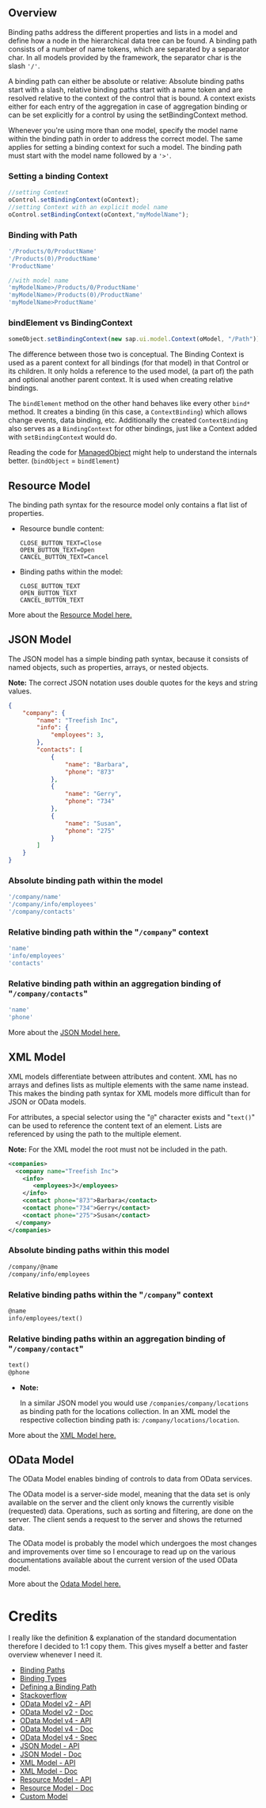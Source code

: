 ## Overview

Binding paths address the different properties and lists in a model and define how a node in the hierarchical data tree can be found. A binding path consists of a number of name tokens, which are separated by a separator char. In all models provided by the framework, the separator char is the slash `'/'`.

A binding path can either be absolute or relative: Absolute binding paths start with a slash, relative binding paths start with a name token and are resolved relative to the context of the control that is bound. A context exists either for each entry of the aggregation in case of aggregation binding or can be set explicitly for a control by using the setBindingContext method.

Whenever you're using more than one model, specify the model name within the binding path in order to address the correct model. The same applies for setting a binding context for such a model. The binding path must start with the model name followed by a `'>'`.

### Setting a binding Context
```js
//setting Context
oControl.setBindingContext(oContext);
//setting Context with an explicit model name
oControl.setBindingContext(oContext,"myModelName");
```

### Binding with Path
```js
'/Products/0/ProductName'
'/Products(0)/ProductName'
'ProductName'

//with model name
'myModelName>/Products/0/ProductName'
'myModelName>/Products(0)/ProductName'
'myModelName>ProductName'
```

### bindElement vs BindingContext

```js
someObject.setBindingContext(new sap.ui.model.Context(oModel, "/Path"));
```
The difference between those two is conceptual. The Binding Context is used as a parent context for all bindings (for that model) in that Control or its children. It only holds a reference to the used model, (a part of) the path and optional another parent context. It is used when creating relative bindings.

The `bindElement` method on the other hand behaves like every other `bind*` method. It creates a binding (in this case, a `ContextBinding`) which allows change events, data binding, etc. Additionally the created `ContextBinding` also serves as a `BindingContext` for other bindings, just like a Context added with `setBindingContex`t would do.

Reading the code for [ManagedObject](https://github.com/SAP/openui5/blob/757b3ae391270984e400c9d1a518694666fb0fab/src/sap.ui.core/src/sap/ui/base/ManagedObject.js#L2695) might help to understand the internals better. (`bindObject` = `bindElement`)

## Resource Model

The binding path syntax for the resource model only contains a flat list of properties.

* Resource bundle content:
    ```i18n
    CLOSE_BUTTON_TEXT=Close
    OPEN_BUTTON_TEXT=Open
    CANCEL_BUTTON_TEXT=Cancel
    ```

* Binding paths within the model:
    ```i18n
    CLOSE_BUTTON_TEXT
    OPEN_BUTTON_TEXT
    CANCEL_BUTTON_TEXT
    ```

More about  the [Resource Model here.](https://sapui5.hana.ondemand.com/1.36.6/docs/guide/f05c6f2cf18241cbbb2b126989108765.html)

## JSON Model

The JSON model has a simple binding path syntax, because it consists of named objects, such as properties, arrays, or nested objects.

__Note:__ The correct JSON notation uses double quotes for the keys and string values.

```json
{
    "company": {
        "name": "Treefish Inc",
        "info": {
            "employees": 3,
        },
        "contacts": [
            {
                "name": "Barbara",
                "phone": "873"
            },
            {
                "name": "Gerry",
                "phone": "734"
            },
            {
                "name": "Susan",
                "phone": "275"
            }
        ]
    }
}
```

### Absolute binding path within the model

```js
'/company/name'
'/company/info/employees'
'/company/contacts'
```

### Relative binding path within the "`/company`" context

```js
'name'
'info/employees'
'contacts'
``` 

### Relative binding path within an aggregation binding of "`/company/contacts`"

```js
'name'
'phone'
```

More about  the [JSON Model here.](https://sapui5.hana.ondemand.com/1.36.6/docs/guide/d52e364907f94a3caeb4f5e5ad0cf302.html)

## XML Model

XML models differentiate between attributes and content. XML has no arrays and defines lists as multiple elements with the same name instead. This makes the binding path syntax for XML models more difficult than for JSON or OData models.

For attributes, a special selector using the "`@`" character exists and "`text()`" can be used to reference the content text of an element. Lists are referenced by using the path to the multiple element.

__Note:__ For the XML model the root must not be included in the path.

```XML
<companies>
  <company name="Treefish Inc">
    <info>
       <employees>3</employees>
    </info>
    <contact phone="873">Barbara</contact>
    <contact phone="734">Gerry</contact>
    <contact phone="275">Susan</contact>
  </company>
</companies>
```

### Absolute binding paths within this model

```XML
/company/@name
/company/info/employees
```

### Relative binding paths within the "`/company`" context

```XML
@name
info/employees/text()
```

### Relative binding paths within an aggregation binding of "`/company/contact`"

```XML
text()
@phone
```

* __Note:__
  
    In a similar JSON model you would use `/companies/company/locations` as binding path for the locations collection. In an XML model the respective collection binding path is: `/company/locations/location`.

More about the [XML Model here.](https://sapui5.hana.ondemand.com/1.36.6/docs/guide/b8a2c24356c443228f7819d45697a2b8.html)

## OData Model

The OData Model enables binding of controls to data from OData services.

The OData model is a server-side model, meaning that the data set is only available on the server and the client only knows the currently visible (requested) data. Operations, such as sorting and filtering, are done on the server. The client sends a request to the server and shows the returned data.

The OData model is probably the model which undergoes the most changes and improvements over time so I encourage to read up on the various documentations available about the current version of the used OData model.

More about the [Odata Model here.](https://sapui5.hana.ondemand.com/1.36.6/docs/guide/6c47b2b39db9404582994070ec3d57a2.html)

# Credits

I really like the definition & explanation of the standard documentation therefore I decided to 1:1 copy them. This gives myself a better and faster overview whenever I need it.

* [Binding Paths](https://sapui5.hana.ondemand.com/#/topic/2888af49635949eca14fa326d04833b9)
* [Binding Types](https://sapui5.hana.ondemand.com/#/topic/91f0d8ab6f4d1014b6dd926db0e91070)
* [Defining a Binding Path](https://sapui5.hana.ondemand.com/1.36.6/docs/guide/91f0ed206f4d1014b6dd926db0e91070.html)
* [Stackoverflow](https://stackoverflow.com/questions/31283011/whats-the-usage-of-setbindingcontext-and-the-difference-from-element-binding)
* [OData Model v2 - API](https://sapui5.hana.ondemand.com/#/api/sap.ui.model.odata.v2.ODataModel)
* [OData Model v2 - Doc](https://sapui5.hana.ondemand.com/#/topic/6c47b2b39db9404582994070ec3d57a2.html#loio6c47b2b39db9404582994070ec3d57a2)
* [OData Model v4 - API](https://sapui5.hana.ondemand.com/#/api/sap.ui.model.odata.v4.ODataModel)
* [OData Model v4 - Doc](https://sapui5.hana.ondemand.com/#/topic/5de13cf4dd1f4a3480f7e2eaaee3f5b8)
* [OData Model v4 - Spec](http://docs.oasis-open.org/odata/odata/v4.0/)
* [JSON Model - API](https://sapui5.hana.ondemand.com/#/api/sap.ui.model.json.JSONModel)
* [JSON Model - Doc](https://sapui5.hana.ondemand.com/#/topic/96804e3315ff440aa0a50fd290805116.html#loio96804e3315ff440aa0a50fd290805116)
* [XML Model - API](https://sapui5.hana.ondemand.com/#/api/sap.ui.model.xml.XMLModel)
* [XML Model - Doc](https://sapui5.hana.ondemand.com/#/topic/a53e71d85fae4d0887a8b58431197a27.html#loioa53e71d85fae4d0887a8b58431197a27)
* [Resource Model - API](https://sapui5.hana.ondemand.com/#/api/sap.ui.model.resource.ResourceModel)
* [Resource Model - Doc](https://sapui5.hana.ondemand.com/#/topic/91f122a36f4d1014b6dd926db0e91070.html#loio91f122a36f4d1014b6dd926db0e91070)
* [Custom Model](https://sapui5.hana.ondemand.com/#/topic/91f1c7ef6f4d1014b6dd926db0e91070)